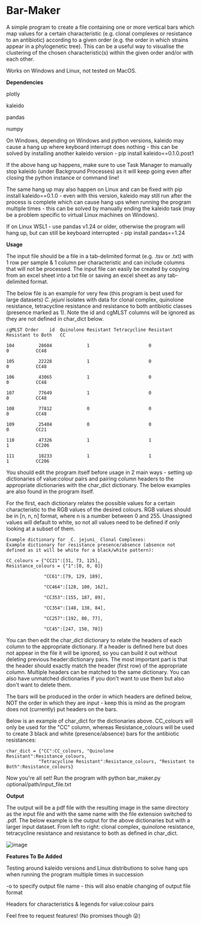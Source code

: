 # Bar-Maker

A simple program to create a file containing one or more vertical bars which map values for a certain characteristic (e.g. clonal complexes or resistance to an antibiotic) according to a given order (e.g. the order in which strains appear in a phylogenetic tree). This can be a useful way to visualise the clustering of the chosen characteristic(s) within the given order and/or with each other.

Works on Windows and Linux, not tested on MacOS.


**Dependencies**

plotly

kaleido

pandas

numpy

On Windows, depending on Windows and python versions, kaleido may cause a hang up where keyboard interrupt does nothing - this can be solved by installing another kaleido version - pip install kaleido==0.1.0.post1

If the above hang up happens, make sure to use Task Manager to manually stop kaleido (under Background Processes) as it will keep going even after closing the python instance or command line!

The same hang up may also happen on Linux and can be fixed with pip install kaleido==0.1.0 - even with this version, kaleido may still run after the process is complete which can cause hang ups when running the program multiple times - this can be solved by manually ending the kaleido task (may be a problem specific to virtual Linux machines on Windows).

If on Linux WSL1 - use pandas v1.24 or older, otherwise the program will hang up, but can still be keyboard interrupted - pip install pandas==1.24


**Usage**

The input file should be a file in a tab-delimited format (e.g. .tsv or .txt) with 1 row per sample & 1 column per characteristic and can include columns that will not be processed. The input file can easily be created by copying from an excel sheet into a txt file or saving an excel sheet as any tab-delimited format.

The below file is an example for very few (this program is best used for large datasets) _C. jejuni_ isolates with data for clonal complex, quinolone resistance, tetracycline resistance and resistance to both antibiotic classes (presence marked as 1). Note the id and cgMLST columns will be ignored as they are not defined in char_dict below.




    cgMLST Order	id	Quinolone Resistant	Tetracycline Resistant	Resistant to Both	CC

    104	        28604	          1	                     0	                0	       CC48

    105	        22228	          1	                     0	                0	       CC48

    106	        43065	          1	                     0	                0	       CC48

    107	        77649	          1	                     0	                0	       CC48

    108	        77812	          0	                     0	                0	       CC48

    109	        25404             0	                     0	                0	       CC21

    110	        47326	          1	                     1	                1	       CC206

    111	        18233	          1	                     1	                1	       CC206



You should edit the program itself before usage in 2 main ways - setting up dictionaries of value:colour pairs and pairing column headers to the appropriate dictionaries with the char_dict dictionary. The below examples are also found in the program itself.

For the first, each dictionary relates the possible values for a certain characteristic to the RGB values of the desired colours. RGB values should be in [n, n, n] format, where n is a number between 0 and 255. Unassigned values will default to white, so not all values need to be defined if only looking at a subset of them.

    Example dictionary for _C. jejuni_ Clonal Complexes:                 Example dictionary for resistance presence/absence (absence not defined as it will be white for a black/white pattern):

    CC_colours = {"CC21":[31, 73, 125],                                  Resistance_colours = {"1":[0, 0, 0]}

                  "CC61":[79, 129, 189],
              
                  "CC464":[128, 100, 162],
              
                  "CC353":[155, 187, 89],
              
                  "CC354":[148, 138, 84],
              
                  "CC257":[192, 80, 77],
              
                  "CC45":[247, 150, 70]}

You can then edit the char_dict dictionary to relate the headers of each column to the appropriate dictionary. If a header is defined here but does not appear in the file it will be ignored, so you can build it out without deleting previous header:dictionary pairs. The most important part is that the header should exactly match the header (first row) of the appropriate column. Multiple headers can be matched to the same dictionary.
You can also have unmatched dictionaries if you don't want to use them but also don't want to delete them. 

The bars will be produced in the order in which headers are defined below, NOT the order in which they are input - keep this is mind as the program does not (currently) put headers on the bars.

Below is an example of char_dict for the dictionaries above. CC_colours will only be used for the "CC" column, whereas Resistance_colours will be used to create 3 black and white (presence/absence) bars for the antibiotic resistances:

    char_dict = {"CC":CC_colours, "Quinolone Resistant":Resistance_colours, 
                "Tetracycline Resistant":Resistance_colours, "Resistant to Both":Resistance_colours}

Now you're all set! Run the program with python bar_maker.py optional/path/input_file.txt



**Output**

The output will be a pdf file with the resulting image in the same directory as the input file and with the same name with the file extension switched to .pdf. The below example is the output for the above dictionaries but with a larger input dataset. From left to right: clonal complex, quinolone resistance, tetracycline resistance and resistance to both as defined in char_dict.



![image](https://github.com/user-attachments/assets/612a074c-8f6c-40b5-b597-6f0549a5b3e5)


**Features To Be Added**

Testing around kaleido versions and Linux distributions to solve hang ups when running the program multiple times in succession

-o to specify output file name - this will also enable changing of output file format

Headers for characteristics & legends for value:colour pairs

Feel free to request features! (No promises though 😜)
